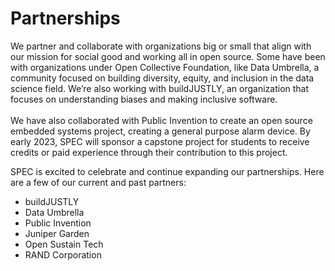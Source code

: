 # Partnerships

We partner and collaborate with organizations big or small that align with our mission for social good and working all in open source. Some have been with organizations under Open Collective Foundation, like Data Umbrella, a community focused on building diversity, equity, and inclusion in the data science field. We’re also working with buildJUSTLY, an organization that focuses on understanding biases and making inclusive software.\
\
We have also collaborated with Public Invention to create an open source embedded systems project, creating a general purpose alarm device. By early 2023, SPEC will sponsor a capstone project for students to receive credits or paid experience through their contribution to this project.&#x20;

SPEC is excited to celebrate and continue expanding our partnerships. Here are a few of our current and past partners:

* buildJUSTLY
* Data Umbrella
* Public Invention
* Juniper Garden
* Open Sustain Tech
* RAND Corporation
